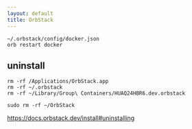 ```yaml
---
layout: default
title: OrbStack
---
```


```
~/.orbstack/config/docker.json
orb restart docker
```

## uninstall

```shell
rm -rf /Applications/OrbStack.app
rm -rf ~/.orbstack
rm -rf ~/Library/Group\ Containers/HUAQ24HBR6.dev.orbstack

sudo rm -rf ~/OrbStack
```

<https://docs.orbstack.dev/install#uninstalling>